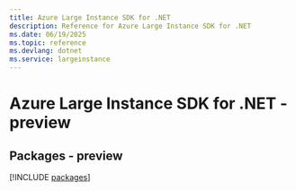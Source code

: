 ```yaml
---
title: Azure Large Instance SDK for .NET
description: Reference for Azure Large Instance SDK for .NET
ms.date: 06/19/2025
ms.topic: reference
ms.devlang: dotnet
ms.service: largeinstance
---
```

# Azure Large Instance SDK for .NET - preview
## Packages - preview
[!INCLUDE [packages](large-instance-index.md)]